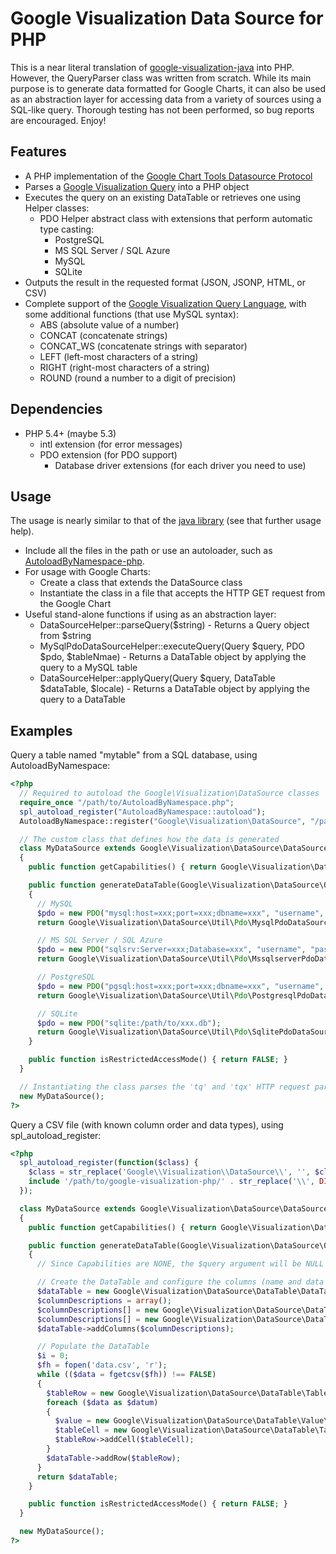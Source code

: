 Google Visualization Data Source for PHP
========================================

This is a near literal translation of [google-visualization-java](https://code.google.com/p/google-visualization-java/source/browse/trunk/src/main/java/com/google/visualization/datasource/) into PHP.
However, the QueryParser class was written from scratch.
While its main purpose is to generate data formatted for Google Charts, it can also be used as an abstraction layer for accessing data from a variety of sources using a SQL-like query.
Thorough testing has not been performed, so bug reports are encouraged.  Enjoy!


Features
--------

- A PHP implementation of the [Google Chart Tools Datasource Protocol](https://developers.google.com/chart/interactive/docs/dev/implementing_data_source)
- Parses a [Google Visualization Query](https://developers.google.com/chart/interactive/docs/querylanguage) into a PHP object
- Executes the query on an existing DataTable or retrieves one using Helper classes:
    - PDO Helper abstract class with extensions that perform automatic type casting:
        - PostgreSQL
        - MS SQL Server / SQL Azure
        - MySQL
        - SQLite
- Outputs the result in the requested format (JSON, JSONP, HTML, or CSV)
- Complete support of the [Google Visualization Query Language](https://developers.google.com/chart/interactive/docs/querylanguage), with some additional functions (that use MySQL syntax):
    - ABS (absolute value of a number)
    - CONCAT (concatenate strings)
    - CONCAT_WS (concatenate strings with separator)
    - LEFT (left-most characters of a string)
    - RIGHT (right-most characters of a string)
    - ROUND (round a number to a digit of precision)


Dependencies
------------

- PHP 5.4+ (maybe 5.3)
    - intl extension (for error messages)
    - PDO extension (for PDO support)
        - Database driver extensions (for each driver you need to use)


Usage
-----

The usage is nearly similar to that of the [java library](https://developers.google.com/chart/interactive/docs/dev/dsl_about) (see that further usage help).
- Include all the files in the path or use an autoloader, such as [AutoloadByNamespace-php](https://github.com/bggardner/AutoloadByNamespace-php).
- For usage with Google Charts:
    - Create a class that extends the DataSource class
    - Instantiate the class in a file that accepts the HTTP GET request from the Google Chart
- Useful stand-alone functions if using as an abstraction layer:
    - DataSourceHelper::parseQuery($string) - Returns a Query object from $string
    - MySqlPdoDataSourceHelper::executeQuery(Query $query, PDO $pdo, $tableNmae) - Returns a DataTable object by applying the query to a MySQL table 
    - DataSourceHelper::applyQuery(Query $query, DataTable $dataTable, $locale) - Returns a DataTable object by applying the query to a DataTable


Examples
--------

Query a table named "mytable" from a SQL database, using AutoloadByNamespace:
```php
<?php
  // Required to autoload the Google\Visualization\DataSource classes
  require_once "/path/to/AutoloadByNamespace.php";
  spl_autoload_register("AutoloadByNamespace::autoload");
  AutoloadByNamespace::register("Google\Visualization\DataSource", "/path/to/google-visualization-php");

  // The custom class that defines how the data is generated
  class MyDataSource extends Google\Visualization\DataSource\DataSource
  {
    public function getCapabilities() { return Google\Visualization\DataSource\Capabilities::SQL; }

    public function generateDataTable(Google\Visualization\DataSource\Query\Query $query)
    {
      // MySQL
      $pdo = new PDO("mysql:host=xxx;port=xxx;dbname=xxx", "username", "password");
      return Google\Visualization\DataSource\Util\Pdo\MysqlPdoDataSourceHelper::executeQuery($query, $pdo, "mytable");

      // MS SQL Server / SQL Azure
      $pdo = new PDO("sqlsrv:Server=xxx;Database=xxx", "username", "password");
      return Google\Visualization\DataSource\Util\Pdo\MssqlserverPdoDataSourceHelper::executeQuery($query, $pdo, "mytable");

      // PostgreSQL
      $pdo = new PDO("pgsql:host=xxx;port=xxx;dbname=xxx", "username", "password");
      return Google\Visualization\DataSource\Util\Pdo\PostgresqlPdoDataSourceHelper::executeQuery($query, $pdo, "mytable");

      // SQLite
      $pdo = new PDO("sqlite:/path/to/xxx.db");
      return Google\Visualization\DataSource\Util\Pdo\SqlitePdoDataSourceHelper::executeQuery($query, $pdo, "mytable");
    }

    public function isRestrictedAccessMode() { return FALSE; }
  }

  // Instantiating the class parses the 'tq' and 'tqx' HTTP request parameters and outputs the resulting data
  new MyDataSource();
?>
```
Query a CSV file (with known column order and data types), using spl_autoload_register:
```php
<?php
  spl_autoload_register(function($class) {
    $class = str_replace('Google\\Visualization\\DataSource\\', '', $class);
    include '/path/to/google-visualization-php/' . str_replace('\\', DIRECTORY_SEPARATOR, $class) . '.php';
  });

  class MyDataSource extends Google\Visualization\DataSource\DataSource
  {
    public function getCapabilities() { return Google\Visualization\DataSource\Capabilities::NONE; }

    public function generateDataTable(Google\Visualization\DataSource\Query\Query $query = NULL)
    {
      // Since Capabilities are NONE, the $query argument will be NULL as the data will be processed by DataSourceHelper

      // Create the DataTable and configure the columns (name and data type)
      $dataTable = new Google\Visualization\DataSource\DataTable\DataTable();
      $columnDescriptions = array();
      $columnDescriptions[] = new Google\Visualization\DataSource\DataTable\ColumnDescription("x", Google\Visualization\DataSource\DataTable\Value\ValueType::NUMBER, "x");
      $columnDescriptions[] = new Google\Visualization\DataSource\DataTable\ColumnDescription("y", Google\Visualization\DataSource\DataTable\Value\ValueType::NUMBER, "y");
      $dataTable->addColumns($columnDescriptions);

      // Populate the DataTable
      $i = 0;
      $fh = fopen('data.csv', 'r');
      while (($data = fgetcsv($fh)) !== FALSE)
      {
        $tableRow = new Google\Visualization\DataSource\DataTable\TableRow();
        foreach ($data as $datum)
        {
          $value = new Google\Visualization\DataSource\DataTable\Value\NumberValue($datum);
          $tableCell = new Google\Visualization\DataSource\DataTable\TableCell($value);
          $tableRow->addCell($tableCell);
        }
        $dataTable->addRow($tableRow);
      }
      return $dataTable;
    }

    public function isRestrictedAccessMode() { return FALSE; }
  }

  new MyDataSource();
?>
```
